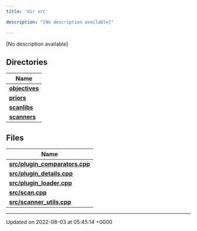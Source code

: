 ```yaml
---
title: 'dir src'

description: "[No description available]"

---
```







[No description available]

## Directories

| Name           |
| -------------- |
| **[objectives](/documentation/code/darkbit/files/dir_8175e00b46706161a3f1b29a9c3d0e1e/#dir-objectives)**  |
| **[priors](/documentation/code/darkbit/files/dir_cd3836cb33a5a37171cbcbf20d1df426/#dir-priors)**  |
| **[scanlibs](/documentation/code/darkbit/files/dir_41b55c43b6715382bf2587278e09e81e/#dir-scanlibs)**  |
| **[scanners](/documentation/code/darkbit/files/dir_3d6632c706c298643a7dbf82a7e43d46/#dir-scanners)**  |

## Files

| Name           |
| -------------- |
| **[src/plugin_comparators.cpp](/documentation/code/darkbit/files/plugin__comparators_8cpp/#file-plugin-comparators.cpp)**  |
| **[src/plugin_details.cpp](/documentation/code/darkbit/files/plugin__details_8cpp/#file-plugin-details.cpp)**  |
| **[src/plugin_loader.cpp](/documentation/code/darkbit/files/plugin__loader_8cpp/#file-plugin-loader.cpp)**  |
| **[src/scan.cpp](/documentation/code/darkbit/files/scan_8cpp/#file-scan.cpp)**  |
| **[src/scanner_utils.cpp](/documentation/code/darkbit/files/scanner__utils_8cpp/#file-scanner-utils.cpp)**  |






-------------------------------

Updated on 2022-08-03 at 05:45:14 +0000
